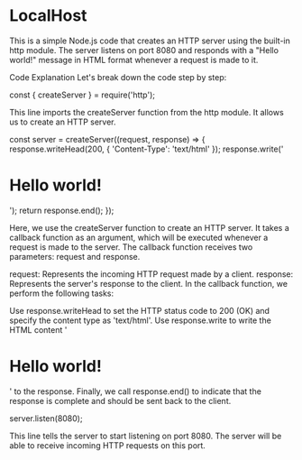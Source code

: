 # LocalHost

This is a simple Node.js code that creates an HTTP server using the built-in http module. The server listens on port 8080 and responds with a "Hello world!" message in HTML format whenever a request is made to it.

Code Explanation
Let's break down the code step by step:

const { createServer } = require('http');

This line imports the createServer function from the http module. It allows us to create an HTTP server.

const server = createServer((request, response) => {
    response.writeHead(200, { 'Content-Type': 'text/html' });
    response.write('<h1>Hello world!</h1>');
    return response.end();
});

Here, we use the createServer function to create an HTTP server. It takes a callback function as an argument, which will be executed whenever a request is made to the server. The callback function receives two parameters: request and response.

request: Represents the incoming HTTP request made by a client.
response: Represents the server's response to the client.
In the callback function, we perform the following tasks:

Use response.writeHead to set the HTTP status code to 200 (OK) and specify the content type as 'text/html'.
Use response.write to write the HTML content '<h1>Hello world!</h1>' to the response.
Finally, we call response.end() to indicate that the response is complete and should be sent back to the client.

server.listen(8080);

This line tells the server to start listening on port 8080. The server will be able to receive incoming HTTP requests on this port.
